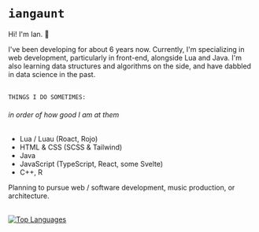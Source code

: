 # `iangaunt` 

Hi! I'm Ian. 👋

I've been developing for about 6 years now. Currently, I'm specializing in web development, particularly in front-end, alongside Lua and Java. I'm also learning data structures and algorithms on the side, and have dabbled in data science in the past. 

<br>`THINGS I DO SOMETIMES:` 
###### in order of how good I am at them
* Lua / Luau (Roact, Rojo)
* HTML & CSS (SCSS & Tailwind)
* Java 
* JavaScript (TypeScript, React, some Svelte)
* C++, R

Planning to pursue web / software development, music production, or architecture. 

<br>[![Top Languages](https://github-readme-stats.vercel.app/api/top-langs/?username=iangaunt&theme=github_dark&layout=compact&hide=objective-c+script,powershell,swift,c&langs_count=8)](https://github.com/anuraghazra/github-readme-stats)
